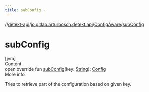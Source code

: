 ```yaml
---
title: subConfig -
---
```

//[detekt-api](../../index.md)/[io.gitlab.arturbosch.detekt.api](../index.md)/[ConfigAware](index.md)/[subConfig](sub-config.md)



# subConfig  
[jvm]  
Content  
open override fun [subConfig](sub-config.md)(key: [String](https://kotlinlang.org/api/latest/jvm/stdlib/kotlin/-string/index.html)): [Config](../-config/index.md)  
More info  


Tries to retrieve part of the configuration based on given key.

  



